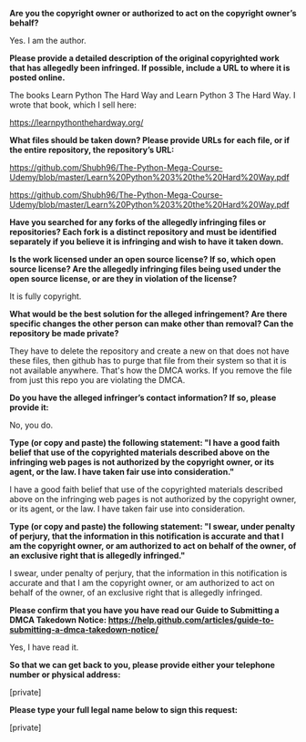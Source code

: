 **Are you the copyright owner or authorized to act on the copyright owner’s behalf?**

Yes. I am the author.

**Please provide a detailed description of the original copyrighted work that has allegedly been infringed. If possible, include a URL to where it is posted online.**

The books Learn Python The Hard Way and Learn Python 3 The Hard Way. I wrote that book, which I sell here:

https://learnpythonthehardway.org/

**What files should be taken down? Please provide URLs for each file, or if the entire repository, the repository’s URL:**

https://github.com/Shubh96/The-Python-Mega-Course-Udemy/blob/master/Learn%20Python%203%20the%20Hard%20Way.pdf

https://github.com/Shubh96/The-Python-Mega-Course-Udemy/blob/master/Learn%20Python%203%20the%20Hard%20Way.pdf

**Have you searched for any forks of the allegedly infringing files or repositories? Each fork is a distinct repository and must be identified separately if you believe it is infringing and wish to have it taken down.**

**Is the work licensed under an open source license? If so, which open source license? Are the allegedly infringing files being used under the open source license, or are they in violation of the license?**

It is fully copyright.

**What would be the best solution for the alleged infringement? Are there specific changes the other person can make other than removal? Can the repository be made private?**

They have to delete the repository and create a new on that does not have these files, then github has to purge that file from their system so that it is not available anywhere. That's how the DMCA works. If you remove the file from just this repo you are violating the DMCA.

**Do you have the alleged infringer’s contact information? If so, please provide it:**

No, you do.

**Type (or copy and paste) the following statement: "I have a good faith belief that use of the copyrighted materials described above on the infringing web pages is not authorized by the copyright owner, or its agent, or the law. I have taken fair use into consideration."**

I have a good faith belief that use of the copyrighted materials described above on the infringing web pages is not authorized by the copyright owner, or its agent, or the law. I have taken fair use into consideration.

**Type (or copy and paste) the following statement: "I swear, under penalty of perjury, that the information in this notification is accurate and that I am the copyright owner, or am authorized to act on behalf of the owner, of an exclusive right that is allegedly infringed."**

I swear, under penalty of perjury, that the information in this notification is accurate and that I am the copyright owner, or am authorized to act on behalf of the owner, of an exclusive right that is allegedly infringed.

**Please confirm that you have you have read our Guide to Submitting a DMCA Takedown Notice: https://help.github.com/articles/guide-to-submitting-a-dmca-takedown-notice/**

Yes, I have read it.

**So that we can get back to you, please provide either your telephone number or physical address:**

[private]

**Please type your full legal name below to sign this request:**

[private]
